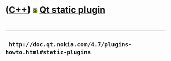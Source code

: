 



 

 

 

 

 

([C++](Cpp.htm)) ![Qt](PicQt.png) [Qt static plugin](CppQtStaticPlugin.htm)
===========================================================================

 

  ------------------------------------------------------------------
  ` http://doc.qt.nokia.com/4.7/plugins-howto.html#static-plugins`
  ------------------------------------------------------------------

 

 

 

 

 





 



